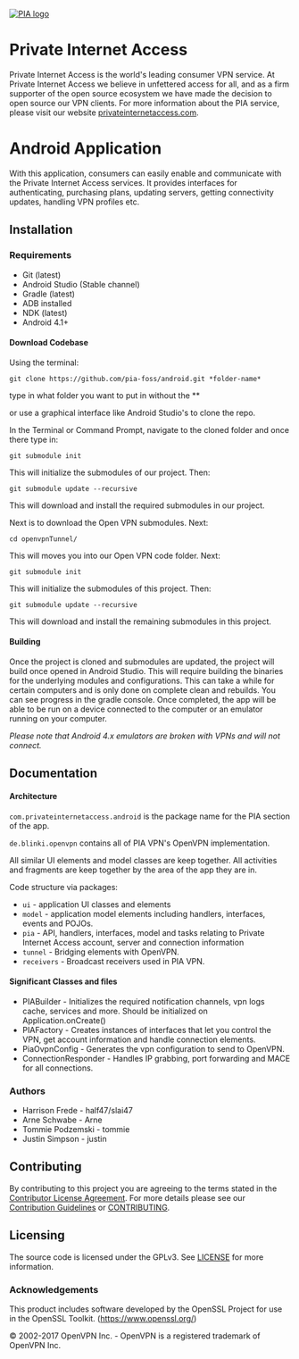 [![PIA logo][pia-image]][pia-url]

# Private Internet Access
Private Internet Access is the world's leading consumer VPN service. At Private Internet Access we believe in unfettered access for all, and as a firm supporter of the open source ecosystem we have made the decision to open source our VPN clients. For more information about the PIA service, please visit our website [privateinternetaccess.com](https://privateinternetaccess.com).

# Android Application
With this application, consumers can easily enable and communicate with the Private Internet Access services. It provides interfaces for authenticating, purchasing plans, updating servers, getting connectivity updates, handling VPN profiles etc.

## Installation

### Requirements
 - Git (latest)
 - Android Studio (Stable channel)
 - Gradle (latest)
 - ADB installed
 - NDK (latest)
 - Android 4.1+

#### Download Codebase
Using the terminal:

`git clone https://github.com/pia-foss/android.git *folder-name*`

type in what folder you want to put in without the **

or use a graphical interface like Android Studio's to clone the repo.

In the Terminal or Command Prompt, navigate to the cloned folder and once there type in:

`git submodule init`

This will initialize the submodules of our project. Then:

`git submodule update --recursive`

This will download and install the required submodules in our project.

Next is to download the Open VPN submodules. Next:

`cd openvpnTunnel/`

This will moves you into our Open VPN code folder. Next:

`git submodule init`

This will initialize the submodules of this project. Then:

`git submodule update --recursive`

This will download and install the remaining submodules in this project.

#### Building

Once the project is cloned and submodules are updated, the project will build once opened in Android Studio. This will require building the binaries for the underlying modules and configurations. This can take a while for certain computers and is only done on complete clean and rebuilds. You can see progress in the gradle console. Once completed, the app will be able to be run on a device connected to the computer or an emulator running on your computer.

*Please note that Android 4.x emulators are broken with VPNs and will not connect.*

## Documentation

#### Architecture

`com.privateinternetaccess.android` is the package name for the PIA section of the app.

`de.blinki.openvpn` contains all of PIA VPN's OpenVPN implementation.

All similar UI elements and model classes are keep together. All activities and fragments are keep together by the area of the app they are in.

Code structure via packages:

* `ui` - application UI classes and elements
* `model` - application model elements including handlers, interfaces, events and POJOs.
* `pia` - API, handlers, interfaces, model and tasks relating to Private Internet Access account, server and connection information
* `tunnel` - Bridging elements with OpenVPN.
* `receivers` - Broadcast receivers used in PIA VPN.

#### Significant Classes and files

* PIABuilder - Initializes the required notification channels, vpn logs cache, services and more. Should be initialized on Application.onCreate()
* PIAFactory - Creates instances of interfaces that let you control the VPN, get account information and handle connection elements.
* PiaOvpnConfig - Generates the vpn configuration to send to OpenVPN.
* ConnectionResponder - Handles IP grabbing, port forwarding and MACE for all connections.

### Authors

* Harrison Frede - half47/slai47
* Arne Schwabe - Arne
* Tommie Podzemski - tommie
* Justin Simpson - justin

## Contributing

By contributing to this project you are agreeing to the terms stated in the [Contributor License Agreement](CLA.md). For more details please see our [Contribution Guidelines](https://pia-foss.github.io/contribute) or [CONTRIBUTING](/CONTRIBUTING.md).

## Licensing

The source code is licensed under the GPLv3. See [LICENSE](/LICENSE.md) for more information.

### Acknowledgements

This product includes software developed by the OpenSSL Project for use in the OpenSSL Toolkit. (https://www.openssl.org/)

© 2002-2017 OpenVPN Inc. - OpenVPN is a registered trademark of OpenVPN Inc.


<!-- Markdown link & img dfn's -->
[pia-image]: https://www.privateinternetaccess.com/assets/PIALogo2x-0d1e1094ac909ea4c93df06e2da3db4ee8a73d8b2770f0f7d768a8603c62a82f.png
[pia-url]: https://www.privateinternetaccess.com/
[wiki]: https://en.wikipedia.org/wiki/Private_Internet_Access
